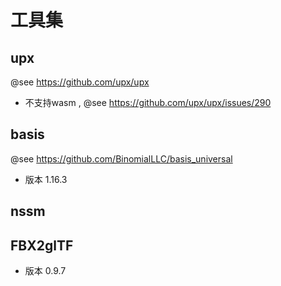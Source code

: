 # 工具集

## upx
 @see https://github.com/upx/upx 
 - 不支持wasm , @see  https://github.com/upx/upx/issues/290

## basis
 @see https://github.com/BinomialLLC/basis_universal
 - 版本 1.16.3

## nssm

## FBX2glTF
 - 版本 0.9.7

